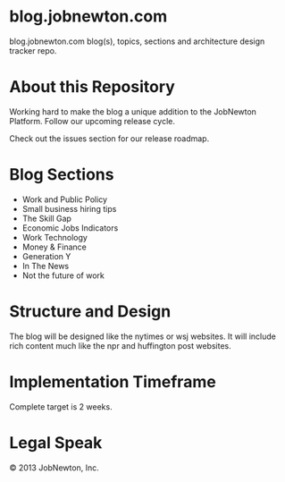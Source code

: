 blog.jobnewton.com
==================

blog.jobnewton.com blog(s), topics, sections and architecture design tracker repo.

About this Repository
==================

Working hard to make the blog a unique addition to the JobNewton Platform.
Follow our upcoming release cycle.

Check out the issues section for our release roadmap.

Blog Sections
==================
- Work and Public Policy
- Small business hiring tips
- The Skill Gap
- Economic Jobs Indicators
- Work Technology
- Money & Finance
- Generation Y
- In The News
- Not the future of work 

Structure and Design
====================

The blog will be designed like the nytimes or wsj websites. It will include rich content much like the npr and huffington post websites.

Implementation Timeframe
=======================

Complete target is 2 weeks.
 
Legal Speak
==================
&copy; 2013 JobNewton, Inc.
